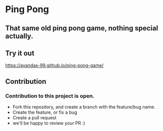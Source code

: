 # Ping Pong
## That same old ping pong game, nothing special actually.

## Try it out
https://ayandas-99.github.io/ping-pong-game/

## Contribution
### Contribution to this project is open.
- Fork this repository, and create a branch with the feature/bug name.
- Create the feature, or fix a bug
- Create a pull request
- we'll be happy to review your PR :)
